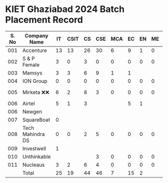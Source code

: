 # KIET Ghaziabad 2024 Batch Placement Record

| S. No | Company Name     |    IT    |   CSIT  |   CS     |   CSE   |   MCA    |   EC    |    EN    |   ME    |   Civil  |  Total  |
|-----  | --------         | -------- |-------- | -------- |-------- | -------- |-------- | -------- |-------- | -------- |-------- |
|  001  | Accenture        |   13     |13       | 26       |   30    | 6        |9        | 1        |0        |0         |98       | 
|  002  | S  & P Female    | 3        |0        | 3        |0        |0         |0        |0         |0        |0         |7        | 
|  003  | Mamsys           | 3        |3        | 6        |9        | 1        |1        |          |         |          |25       | 
|  004  | ION Group        | 0        |0        | 0        |0        |0         |0        |0         |0        |0         |0        | 
|  005  | Mirketa ❌❌    | 6        |2        | 8        |3        |0         |0        |0         |0        |0         |19 ❌❌ | 
|  006  | Airtel           | 5        |1        | 3        |         |          |5        |1         |         |          |15       | 
|  006  | Newgen           |          |         |          |         |          |         |          |         |          |19       |
|  007  | SquareBoat       | 0        |         |          |         |          |         |          |         |          |1        |
|  008  | Tech Mahindra DS | 0        |0        | 2        |5        | 0        |0        |0         |0        |0         |7        |
|  009  | Investwell       | 1        |         |          |         |          |         |          |         |          |7        |
|  010  | Unthinkable      |          |         |          |3        | 0        |0        |0         |0        |0         |5        |
|  011  | Nucleaus         | 3        |2        | 6        |4        | 0        |0        |0         |0        |0         |15       |
|       | Total            | 25       |19       | 44       |46       | 7        |15       |2         |         |          |199      | 
